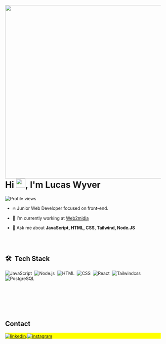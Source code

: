 <img align="right" height="560em" style="z-index:99" src="https://raw.githubusercontent.com/gist/LukasWyver/2c44b8c40acb5076656ddd66bb04e77f/raw/409eb64191d2b369d81606e0ff53a905157ac890/lukaswyver.svg"/>
<h1 align="left">Hi <img src="https://raw.githubusercontent.com/kaueMarques/kaueMarques/master/hi.gif" height="30px">, I'm Lucas Wyver</h1>
<p align="left"> <img src="https://komarev.com/ghpvc/?username=maykbrito&color=yellow" alt="Profile views" /> </p>

- 🔥 Junior Web Developer focused on front-end.

- 🔭 I’m currently working at [Web2midia](https://web2midia.com.br)

- 💬 Ask me about **JavaScript, HTML, CSS, Tailwind, Node.JS**

<br><br>

## 🛠 &nbsp;Tech Stack

![JavaScript](https://img.shields.io/badge/-JavaScript-05122A?style=flat&logo=javascript)&nbsp;
![Node.js](https://img.shields.io/badge/-Node.js-05122A?style=flat&logo=node.js)&nbsp;
![HTML](https://img.shields.io/badge/-HTML-05122A?style=flat&logo=HTML5)&nbsp;
![CSS](https://img.shields.io/badge/-CSS-05122A?style=flat&logo=CSS3&logoColor=1572B6)&nbsp;
![React](https://img.shields.io/badge/-React-05122A?style=flat&logo=react)&nbsp;
![Tailwindcss](https://img.shields.io/badge/-Visual%20Studio%20Code-05122A?style=flat&logo=tailwindcss)&nbsp;
![PostgreSQL](https://img.shields.io/badge/-PostgreSQL-05122A?style=flat&logo=postgresql)&nbsp;

<br><br>
<!--
## ⚙️ &nbsp;GitHub Analytics

<p align="left">
<img width="530em" src="https://github-readme-stats.vercel.app/api?username=lukaswyver&show_icons=true&theme=vision-friendly-dark" alt="maykbrito's stats"/>
<img width="530em" src="https://github-readme-stats.vercel.app/api/top-langs/?username=lukaswyver&layout=compact&theme=vision-friendly-dark" alt="maykbrito's most languages"/>
</p>
-->

<br><br>

## Contact

<p align="left" style="background:yellow">
<a href="https://linkedin.com/in/lucashgimenes" target="_blank">
  <img align="center" src="https://img.shields.io/badge/-lucashgimenes-05122A?style=flat&logo=linkedin" alt="linkedin"/>
</a>
<a href="https://instagram.com/lucasswyverr" target="_blank">
 <img align="center" src="https://img.shields.io/badge/-lucasswyverr-05122A?style=flat&logo=instagram" alt="instagram"/>
</a>
</p>

<!--

<img width="490em" src="https://github-readme-twitter-gazf.vercel.app/api?id=maykbrito&layout=wide&show_reply=off&show_retweet=off" />


**maykbrito/maykbrito** is a ✨ _special_ ✨ repository because its `README.md` (this file) appears on your GitHub profile.

Here are some ideas to get you started:

- 🔭 I’m currently working on ...
- 🌱 I’m currently learning ...
- 👯 I’m looking to collaborate on ...
- 🤔 I’m looking for help with ...
- 💬 Ask me about ...
- 📫 How to reach me: ...
- 😄 Pronouns: ...
- ⚡ Fun fact: ...
-->
